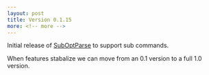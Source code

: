 ```yaml
---
layout: post
title: Version 0.1.15
more: <!-- more -->
---
```


Initial release of [SubOptParse](https://github.com/basking2/suboptparse)
to support sub commands.

<!-- more -->

When features stabalize we can move from an 0.1 version to a full 1.0 version.
